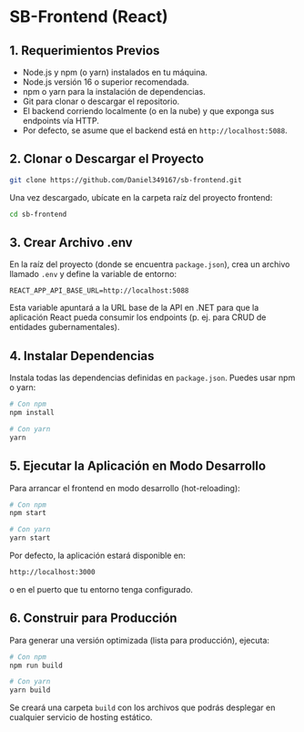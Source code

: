 # SB-Frontend (React)

## 1. Requerimientos Previos

- Node.js y npm (o yarn) instalados en tu máquina.
- Node.js versión 16 o superior recomendada.
- npm o yarn para la instalación de dependencias.
- Git para clonar o descargar el repositorio.
- El backend corriendo localmente (o en la nube) y que exponga sus endpoints vía HTTP.
- Por defecto, se asume que el backend está en `http://localhost:5088`.

## 2. Clonar o Descargar el Proyecto

```bash
git clone https://github.com/Daniel349167/sb-frontend.git
```

Una vez descargado, ubícate en la carpeta raíz del proyecto frontend:

```bash
cd sb-frontend
```

## 3. Crear Archivo .env

En la raíz del proyecto (donde se encuentra `package.json`), crea un archivo llamado `.env` y define la variable de entorno:

```env
REACT_APP_API_BASE_URL=http://localhost:5088
```

Esta variable apuntará a la URL base de la API en .NET para que la aplicación React pueda consumir los endpoints (p. ej. para CRUD de entidades gubernamentales).

## 4. Instalar Dependencias

Instala todas las dependencias definidas en `package.json`. Puedes usar npm o yarn:

```bash
# Con npm
npm install

# Con yarn
yarn
```

## 5. Ejecutar la Aplicación en Modo Desarrollo

Para arrancar el frontend en modo desarrollo (hot-reloading):

```bash
# Con npm
npm start

# Con yarn
yarn start
```

Por defecto, la aplicación estará disponible en:

```bash
http://localhost:3000
```

o en el puerto que tu entorno tenga configurado.

## 6. Construir para Producción

Para generar una versión optimizada (lista para producción), ejecuta:

```bash
# Con npm
npm run build

# Con yarn
yarn build
```

Se creará una carpeta `build` con los archivos que podrás desplegar en cualquier servicio de hosting estático.

